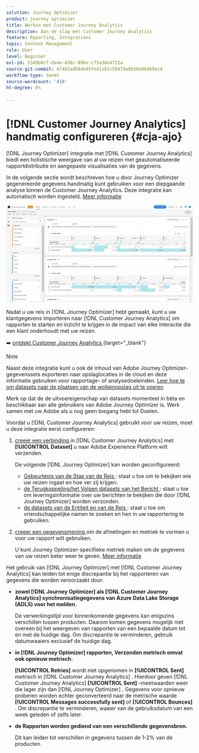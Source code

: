 ```yaml
---
solution: Journey Optimizer
product: journey optimizer
title: Werken met Customer Journey Analytics
description: Aan de slag met Customer Journey Analytics
feature: Reporting, Integrations
topic: Content Management
role: User
level: Beginner
exl-id: 5349b0cf-da4e-458c-89be-c75a38e4721a
source-git-commit: 47482adb84e05fe41eb1c50479a8b50e00469ec4
workflow-type: tm+mt
source-wordcount: '410'
ht-degree: 0%

---
```


# [!DNL Customer Journey Analytics] handmatig configureren {#cja-ajo}

[!DNL Journey Optimizer] integratie met [!DNL Customer Journey Analytics] biedt een holistische weergave van al uw reizen met geautomatiseerde rapportdistributie en aangepaste visualisaties van de gegevens.

In de volgende sectie wordt beschreven hoe u door Journey Optimizer gegenereerde gegevens handmatig kunt gebruiken voor een diepgaande analyse binnen de Customer Journey Analytics. Deze integratie kan automatisch worden ingesteld. [Meer informatie](report-gs-cja.md)

![](assets/cja.png)

Nadat u uw reis in [!DNL Journey Optimizer] hebt gemaakt, kunt u uw klantgegevens importeren naar [!DNL Customer Journey Analytics] om rapporten te starten en inzicht te krijgen in de impact van elke interactie die een klant onderhoudt met uw reizen.

➡️ [ ontdekt Customer Journey Analytics ](https://experienceleague.adobe.com/en/docs/analytics-platform/using/integrations/ajo#manually-configure-a-data-view-to-be-used-with-journey-optimizer){target="_blank"} 

>[!NOTE]
>
>Naast deze integratie kunt u ook de inhoud van Adobe Journey Optimizer-gegevenssets exporteren naar opslaglocaties in de cloud en deze informatie gebruiken voor rapportage- of analysedoeleinden. [ Leer hoe te om datasets naar de plaatsen van de wolkenopslag uit te voeren ](../data/export-datasets.md)
>
>Merk op dat de de uitvoereigenschap van datasets momenteel in bèta en beschikbaar aan alle gebruikers van Adobe Journey Optimizer is. Werk samen met uw Adobe als u nog geen toegang hebt tot Doelen.

Voordat u [!DNL Customer Journey Analytics] gebruikt voor uw reizen, moet u deze integratie eerst configureren:

1. [ creeer een verbinding ](https://experienceleague.adobe.com/docs/analytics-platform/using/cja-connections/create-connection.html) in [!DNL Customer Journey Analytics] met **[!UICONTROL Dataset]** u naar Adobe Experience Platform wilt verzenden.

   De volgende [!DNL Journey Optimizer] kan worden geconfigureerd:
   * [ Gebeurtenis van de Stap van de Reis ](../data/datasets-query-examples.md#journey-step-event): staat u toe om te bekijken wie uw reizen ingaat en hoe ver zij krijgen.
   * [ de Terugkoppeling/het Volgen datasets van het Bericht ](../data/datasets-query-examples.md#message-feedback-event-dataset): staat u toe om leveringsinformatie over uw berichten te bekijken die door [!DNL Journey Optimizer] worden verzonden.
   * [ de datasets van de Entiteit en van de Reis ](../data/datasets-query-examples.md#entity-dataset): staat u toe om vriendschappelijke namen te zoeken en hen in uw rapportering te gebruiken.

1. [ creeer een gegevensmening ](https://experienceleague.adobe.com/docs/analytics-platform/using/cja-dataviews/create-dataview.html) om de afmetingen en metriek te vormen u voor uw rapport wilt gebruiken.

   U kunt Journey Optimizer-specifieke metriek maken om de gegevens van uw reizen beter weer te geven. [Meer informatie](https://experienceleague.adobe.com/docs/analytics-platform/using/integrations/ajo.html#configure-the-data-view-to-accommodate-journey-optimizer-dimensions-and-metrics)

Het gebruik van [!DNL Journey Optimizer] met [!DNL Customer Journey Analytics] kan leiden tot enige discrepantie bij het rapporteren van gegevens die worden veroorzaakt door:

* **zowel [!DNL Journey Optimizer] als [!DNL Customer Journey Analytics] synchronisatiegegevens van Azure Data Lake Storage (ADLS) voor het melden.**

  De verwerkingstijd voor binnenkomende gegevens kan enigszins verschillen tussen producten. Daarom komen gegevens mogelijk niet overeen bij het weergeven van rapporten van een bepaalde datum tot en met de huidige dag. Om discrepantie te verminderen, gebruik datumwaaiers exclusief de huidige dag.

* **in [!DNL Journey Optimizer] rapporten, Verzonden metrisch omvat ook opnieuw metrisch.**

  **[!UICONTROL Retries]** wordt niet opgenomen in **[!UICONTROL Sent]** metrisch in [!DNL Customer Journey Analytics] . Hierdoor geven [!DNL Customer Journey Analytics] **[!UICONTROL Sent]** -meetwaarden weer die lager zijn dan [!DNL Journey Optimizer] . Gegevens voor opnieuw proberen worden echter geconverteerd naar de metrische waarde **[!UICONTROL Messages successfully sent]** of **[!UICONTROL Bounces]** .
Om discrepantie te verminderen, waaier van de gebruiksdatum van een week geleden of zelfs later.

* **de Rapporten worden gediend van een verschillende gegevensbron.**

  Dit kan leiden tot verschillen in gegevens tussen de 1-2% van de producten.

